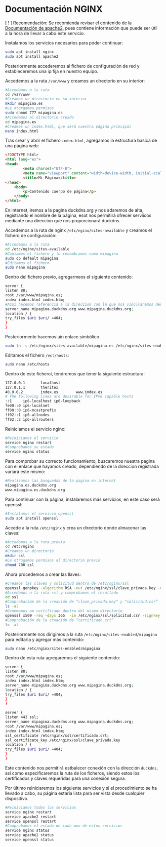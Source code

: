# Documentación NGINX
<!--Documentado por Andrés Abadías (Nisamov)-->
[ ! ] Recomendación: Se recomienda revisar el contenido de la [Documentación de apache2](https://github.com/Theritex/LinuxGuide/blob/main/WebPage/Apache2/Documentation.md), pues contiene información que puede ser útil a la hora de llevar a cabo este servicio.

Instalamos los servicios necesarios para poder continuar:
```bash
sudo apt install nginx
sudo apt install apache2
```
Posteriormente accederemos al fichero de configuración de red y estableceremos una ip fija en nuestro equipo.

Accedemos a la ruta `/var/www` y creamos un directorio en su interior:
```bash
#Accedemos a la ruta
cd /var/www
#Creamos un directorio en su interior
mkdir mipagina.es
#Le otorgamos permisos
sudo chmod 777 mipagina.es
#Accedemos al directorio creado
cd mipagina.es
#Creamos un index.html, que será nuestra página principal
nano index.html
```
Tras crear y abrir el fichero `index.html`, agregamos la estructura basica de una página web:
```html
<!DOCTYPE html>
<html lang="es">
<head>
    	<meta charset="UTF-8">
    	<meta name="viewport" content="width=device-width, initial-scale=1.0">
    	<title>Mi Página</title>
</head>
	<body>
    	<p>Contenido cuerpo de página</p>
	</body>
</html>
```
En internet, iremos a la pagina duckdns.org y nos adaremos de alta, registrando el nombre de la página, esot nos permitirá ofrecer serviicos mediante una direccion que nos proporcionará duckdns.

Accedemos a la ruta de nginx `/etc/nginx/sites-available` y creamos el fichero de configuración:
```bash
#Accedemos a la ruta
cd /etc/nginx/sites-available
#Copiamos el fichero y lo renombramos como mipagina
sudo cp default mipagina
#Editamos el fichero
sudo nano mipagina
```
Dentro del fichero previo, agregarmeos el siguiente contenido:
```bash
server {
listen 80;
root /var/www/mipagina.es;
index index.html index.htm;
#Aquí hacemos referencia a la direccion con la que nos vincularemos dentro de duckDNS
server_name mipagina.duckdns.org www.mipagina.duckdns.org;
location / {
try_files $uri $uri/ =404;
}
}
```
Posteriormente hacemos uin enlace simbólico
```bash
sudo ln -s /etc/nginx/sites-available/mipagina.es /etc/nginx/sites-enabled/mipagina.es 
```
Editamos el  fichero `/ect/hosts`:
```bash
sudo nano /etc/hosts
```
Dentro de este ficheroi, tendremos que tener la siguiente estructura:
```bash
127.0.0.1       localhost
127.0.1.1       theritex
40.0.0.2        index.es        www.index.es
# The following lines are desirable for IPv6 capable hosts
::1     ip6-localhost ip6-loopback
fe00::0 ip6-localnet
ff00::0 ip6-mcastprefix
ff02::1 ip6-allnodes
ff02::2 ip6-allrouters
```
Reiniciamos el servicio nginx:
```bash
#Reiniciamos el servicio
service nginx restart
#Comprobamos su estado
service nginx status
```
Para comprobar su correcto funcionamiento, buscaremos nuestra página con el enlace que hayamos creado, dependiendo de la direccion registrada variará este mismo:
```bash
#Realizamos las busquedas de la pagina en internet
mipagina.es.duckdns.org
www.mipagina.es.duckdns.org
```
Para continuar con la página, instalaremos más servicios, en este caso será openssl:
```bash
#Instalamos el servicio openssl
sudo apt install openssl
```
Accede a la ruta `/etc/nginx` y crea un directorio donde almacenar las claves:
```bash
#Accedemos a la ruta previa
cd /etc/nginx
#Creamos un directorio
mkdir ssl
#Le otrogamos permisos al directorio previo
chmod 700 ssl
```
Ahora procedemos a crear las llaves:
```bash
#Creamos las claves y solicitud dentro de /etc/nginx/ssl
openssl genpkey -algorithm RSA -out /etc/nginx/ssl/clave_privada.key -out /etc/nginx/ssl/solicitud.csr
#Accedemos a la ruta ssl y comprobamos el resultado
cd ssl
#Comprobación de la creación de “clave_privada.key” y “solicitud.csr”
ls -al
#Genemamos un certificado dentro del mismo directorio
openssl x509 -req -days 365  -in /etc/nginx/ssl/solicitud.csr -signkey /etc/nginx/ssl/clave_rpivada.key -out /etc/nginx/ssl/certificado.crt
#Comprobación de la creación de “certificado.crt”
ls -al
```
Posteriormente nos dirigimos a la ruta `/etc/nginx/sites-enabled/mipagina` para editarla y agregar más contenido:
```bash
sudo nano /etc/nginx/sites-enabled/mipagina
```
Dentro de esta ruta agregaremos el siguiente contenido:
```bash
server {
listen 80;
root /var/www/mipagina.es;
index index.html index.htm;
server_name mipagina.duckdns.org www.mipagina.duckdns.org;
location / {
try_files $uri $uri/ =404;
}
}

server {
listen 443 ssl;
server_name mipagina.duckdns.org www.mipagina.duckdns.org;
root /var/www/mipagina.es;
index index.html index.htm;
ssl_certificate /etc/nginx/ssl/certificado.crt;
ssl_certificate_key /etc/nginx/ssl/clave_privada.key
location / {
try_files $uri $uri/ =404;
}
}
```
Este contenido nos permitirá estbalecer conexión con la dirección `duckdns`, así como especificaremos la ruta de los ficheros, siendo estos los certificados y claves requeridas para una conexión segura.

Por último reiniciaremos los siguiente servicios y si el procedimiento se ha llevado a cabo, su página estaría lista para ser vista desde cualquier dispositivo.
```bash
#Reiniciamos todos los servicios
service nginx restart
service apache2 restart
service openssl restart
#Comprobamos el estado de cada uno de estos servicios
service nginx status
service apache2 status
service openssl status
```